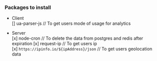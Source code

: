 ### Packages to install

- Client  
    [] ua-parser-js  // To get users mode of usage for analytics

- Server  
    [x] node-cron  // To delete the data from postgres and redis after expiration
    [x] request-ip // To get users ip  
    [x] `https://ipinfo.io/${ipAddress}/json` // To get users geolocation data
